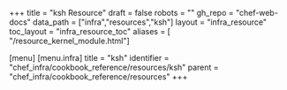 +++
title = "ksh Resource"
draft = false
robots = ""
gh_repo = "chef-web-docs"
data_path = ["infra","resources","ksh"]
layout = "infra_resource"
toc_layout = "infra_resource_toc"
aliases = [ "/resource_kernel_module.html"]

[menu]
  [menu.infra]
    title = "ksh"
    identifier = "chef_infra/cookbook_reference/resources/ksh"
    parent = "chef_infra/cookbook_reference/resources"
+++

<!-- The contents of this page are automatically generated from the ksh.yaml file in the data directory. -->
<!-- To suggest a change, edit the https://github.com/chef/chef/blob/main/lib/chef/resource/ksh.rb file
      and submit a pull request to the https://github.com/chef/chef repository. -->
